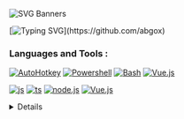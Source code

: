 ![SVG Banners](https://abgop.netlify.app/abgox/banner_github.svg)


[![Typing SVG](https://readme-typing-svg.demolab.com?font=Fira+Code&duration=4000&pause=1000&vCenter=true&width=435&height=20&lines=Easing+life+by+coding!)](https://github.com/abgox)

<h3 align="left">Languages and Tools :</h3>

[![AutoHotkey](https://img.shields.io/badge/AHK-black?style=for-the-badge&logo=autohotkey&logoColor=448e3a)](https://www.autohotkey.com)
[![Powershell](https://img.shields.io/badge/PS-black?style=for-the-badge&logo=powershell)](https://learn.microsoft.com/powershell)
[![Bash](https://img.shields.io/badge/bash-black?style=for-the-badge&logo=gnu-bash&logoColor=white)](https://www.gnu.org/software/bash)
[![Vue.js](https://img.shields.io/badge/vue-black?style=for-the-badge&logo=vue.js)](https://vuejs.org)

[![js](https://img.shields.io/badge/js-black?style=for-the-badge&logo=javascript)](https://developer.mozilla.org/docs/learn/JavaScript)
[![ts](https://img.shields.io/badge/ts-black?style=for-the-badge&logo=typescript)](https://www.typescriptlang.org)
[![node.js](https://img.shields.io/badge/node-black?style=for-the-badge&logo=node.js)](https://nodejs.org)
[![Vue.js](https://img.shields.io/badge/vuepress-black?style=for-the-badge&logo=vue.js)](https://vuepress.vuejs.org)

<details>
<p align="center">
  <a href="https://github.com/abgox">
    <img src="http://github-profile-summary-cards.vercel.app/api/cards/profile-details?username=abgox&theme=transparent" />
  </a>
  <a href="https://github.com/abgox">
    <img src="https://github-readme-streak-stats.herokuapp.com/?user=abgox&hide_border=true&card_width=338&theme=transparent" />
  </a>
  <a href="https://github.com/abgox">
    <img src="https://github-readme-stats.vercel.app/api/top-langs/?username=abgox&theme=transparent&hide_border=true"  alt="Image loading failure(Most Used Language)"/>
  </a>
   <a href="https://github.com/abgox">
    <img src="http://github-profile-summary-cards.vercel.app/api/cards/stats?username=abgox&theme=transparent" />
  </a>
</p>
</details>
